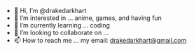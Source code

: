 - 👋 Hi, I’m @drakedarkhart
- 👀 I’m interested in ... anime, games, and having fun
- 🌱 I’m currently learning ... coding
- 💞️ I’m looking to collaborate on ...
- 📫 How to reach me ... my email: drakedarkhart@gmail.com

<!---
drakedarkhart/drakedarkhart is a ✨ special ✨ repository because its `README.md` (this file) appears on your GitHub profile.
You can click the Preview link to take a look at your changes.
--->
